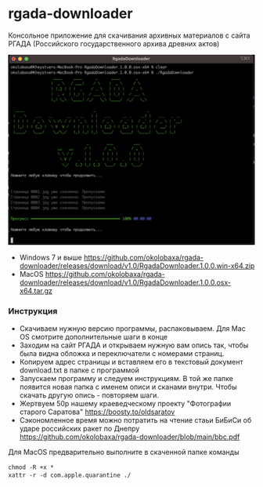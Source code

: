 # rgada-downloader

Консольное приложение для скачивания архивных материалов с сайта РГАДА (Российского государственного архива древних актов)

![screenshoot](https://raw.githubusercontent.com/okolobaxa/rgada-downloader/main/screenshoot.png)

* Windows 7 и выше https://github.com/okolobaxa/rgada-downloader/releases/download/v1.0/RgadaDownloader.1.0.0.win-x64.zip
* MacOS https://github.com/okolobaxa/rgada-downloader/releases/download/v1.0/RgadaDownloader.1.0.0.osx-x64.tar.gz

### Инструкция
* Скачиваем нужную версию программы, распаковываем. Для Mac OS смотрите дополнительные шаги в конце
* Заходим на сайт РГАДА и открываем нужную вам опись так, чтобы была видна обложка и переключатели с номерами страниц.
* Копируем адрес страницы и вставляем его в текстовый документ download.txt в папке с программой
* Запускаем программу и следуем инструкциям. В той же папке появится новая папка с именем описи и сканами внутри. Чтобы скачать другую опись - повторяем шаги.
* Жертвуем 50р нашему краеведческому проекту "Фотографии старого Саратова" https://boosty.to/oldsaratov
* Сэкономленное время можно потратить на чтение стаьи БиБиСи об ударе российских ракет по Днепру https://github.com/okolobaxa/rgada-downloader/blob/main/bbc.pdf

Для MacOS предварительно выполните в скаченной папке команды 
```
chmod -R +x *
xattr -r -d com.apple.quarantine ./
```
